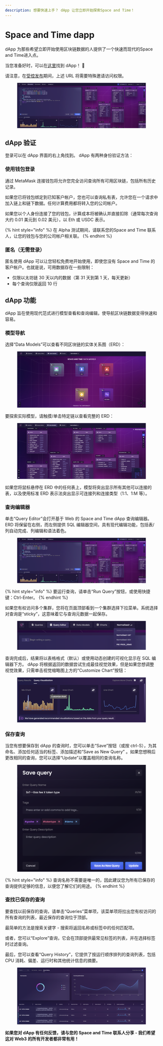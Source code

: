 ```yaml
---
description: 想要快速上手？ dApp 让您立即开始探索Space and Time！
---
```


# Space and Time dapp

dApp 为那些希望立即开始使用区块链数据的人提供了一个快速而现代的Space and Time进入点。

当您准备好时，可以在[这里](https://uat-dappsxt.azureedge.net/)找到 dApp！ 🚀

请注意，在[受控发布](../space-and-time/shou-kong-qi-dong-zhu-yi-shi-xiang.md)期间，上述 URL 将需要特殊邀请访问权限。

<figure><img src="../.gitbook/assets/image (10).png" alt=""><figcaption></figcaption></figure>

## dApp 验证

登录可以在 dApp 界面的右上角找到。 dApp 有两种身份验证方法：

### 使用钱包登录&#x20;

通过 MetaMask 连接钱包将允许您完全访问查询所有可用区块链，包括所有历史记录。

如果您已将钱包绑定到已知客户帐户，您也可以查询私有表，允许您在一个请求中加入链上和链下数据。任何计算费用都将转入您的公司帐户。

如果您以个人身份连接了您的钱包，计算成本将被确认并直接扣除（通常每次查询大约 0.01 美元到 0.02 美元），以 Eth 或 USDC 表示。

{% hint style="info" %}
在 Alpha 测试期间，请联系您的Space and Time 联系人，让您的钱包与您的公司帐户相关联。
{% endhint %}

### 匿名（无需登录）

匿名使用 dApp 可以让您轻松免费地开始使用，即使您没有 Space and Time 的客户帐户。也就是说，可用数据存在一些限制：

* 仅限以太坊链 30 天以内的数据（第 31 天到第 1 天，每天更新）
* 每个查询仅限返回 10 行

## dApp 功能

dApp 旨在使用现代范式进行模型查看和查询编辑，使导航区块链数据变得快速和容易。

### 模型导航

选择“Data Models”可以查看不同区块链的实体关系图（ERD）：

<figure><img src="../.gitbook/assets/image.png" alt=""><figcaption></figcaption></figure>

要探索实际模型，请触摸/单击特定链以查看完整的 ERD：

<figure><img src="../.gitbook/assets/image (14).png" alt=""><figcaption></figcaption></figure>

如果您将鼠标悬停在 ERD 中的任何表上，模型将突出显示所有其他可以连接的表，以及使用标准 ERD 表示法突出显示可连接列和连接类型（1:1、1:M 等）。

### 查询编辑器

单击“Query Editor”会打开基于 Web 的 Space and Time dApp 查询编辑器。 ERD 将保留在右侧，而左侧提供 SQL 编辑器空间，具有现代编辑功能，包括表/列自动完成、列编辑和语法着色。

<figure><img src="../.gitbook/assets/image (19).png" alt=""><figcaption></figcaption></figure>

{% hint style="info" %}
要运行查询，请单击“Run Query”按钮，或使用快捷键：Ctrl-Enter。
{% endhint %}

如果您有权访问多个集群，您将在页面顶部看到一个集群选择下拉菜单。系统选择对查询是“sticky”，这意味着它与查询元数据一起保存。

<figure><img src="../.gitbook/assets/image (13).png" alt=""><figcaption></figcaption></figure>

查询完成后，结果将以表格格式（默认）或使用动态创建的可视化显示在 SQL 编辑器下方。 dApp 将根据返回的数据尝试生成最佳视觉效果，但是如果您想调整视觉效果，只需单击视觉缩略图上方的“Customize Chart”按钮：

<figure><img src="../.gitbook/assets/image (5).png" alt=""><figcaption></figcaption></figure>

### 保存查询

当您有想要保存到 dApp 的查询时，您可以单击“Save”按钮（或按 ctrl-S），为其命名、添加任何适当的标签、添加描述和“Save as New Query” 。如果您想稍后更改相同的查询，您可以选择“Update”以覆盖相同的查询名称。

<figure><img src="../.gitbook/assets/image (17).png" alt=""><figcaption></figcaption></figure>

{% hint style="info" %}
查询名称不需要是唯一的，因此建议您为所有已保存的查询提供足够的信息，以便您了解它们的用途。
{% endhint %}

### 查找已保存的查询

要查找以前保存的查询，请单击“Queries”菜单项，该菜单项将拉出您有权访问的所有查询的列表，最近保存的查询位于顶部。

最简单的方法是搜索关键字 - 搜索将返回名称或标签中的任何匹配项。

或者，您可以“Explore”查询，它会在顶部提供最常见标签的列表，并在选择标签时过滤查询。

最后，您可以查看“Query History”，它提供了按运行顺序排列的查询列表，包括 CPU 消耗、偏差、运行时和其他统计信息的摘要。

<figure><img src="../.gitbook/assets/image (7).png" alt=""><figcaption></figcaption></figure>

**如果您对 dApp 有任何反馈，请与您的 Space and Time 联系人分享 - 我们希望这对 Web3 的所有开发者都非常有用！**
